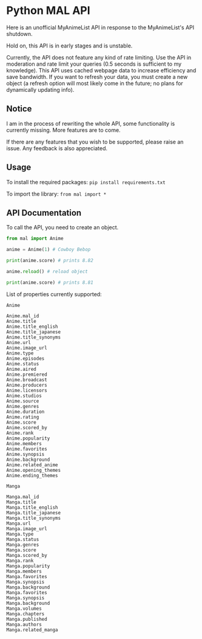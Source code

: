 # Python MAL API

Here is an unofficial MyAnimeList API in response to the MyAnimeList's API shutdown.

Hold on, this API is in early stages and is unstable.

Currently, the API does not feature any kind of rate limiting. Use the API in moderation and rate limit your queries (0.5 seconds is sufficient to my knowledge). This API uses cached webpage data to increase efficiency and save bandwidth. If you want to refresh your data, you must create a new object (a refresh option will most likely come in the future; no plans for dynamically updating info).

## Notice

I am in the process of rewriting the whole API, some functionality is currently missing. More features are to come.

If there are any features that you wish to be supported, please raise an issue. Any feedback is also appreciated.

## Usage

To install the required packages: `pip install requirements.txt`

To import the library: `from mal import *`

## API Documentation

To call the API, you need to create an object.

```python
from mal import Anime

anime = Anime(1) # Cowboy Bebop

print(anime.score) # prints 8.82

anime.reload() # reload object

print(anime.score) # prints 8.81
```

List of properties currently supported:
```
Anime

Anime.mal_id
Anime.title
Anime.title_english
Anime.title_japanese
Anime.title_synonyms
Anime.url
Anime.image_url
Anime.type
Anime.episodes
Anime.status
Anime.aired
Anime.premiered
Anime.broadcast
Anime.producers
Anime.licensors
Anime.studios
Anime.source
Anime.genres
Anime.duration
Anime.rating
Anime.score
Anime.scored_by
Anime.rank
Anime.popularity
Anime.members
Anime.favorites
Anime.synopsis
Anime.background
Anime.related_anime
Anime.opening_themes
Anime.ending_themes
```
```
Manga

Manga.mal_id
Manga.title
Manga.title_english
Manga.title_japanese
Manga.title_synonyms
Manga.url
Manga.image_url
Manga.type
Manga.status
Manga.genres
Manga.score
Manga.scored_by
Manga.rank
Manga.popularity
Manga.members
Manga.favorites
Manga.synopsis
Manga.background
Manga.favorites
Manga.synopsis
Manga.background
Manga.volumes
Manga.chapters
Manga.published
Manga.authors
Manga.related_manga
```
